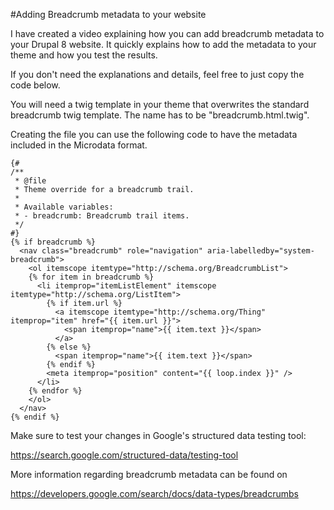 #Adding Breadcrumb metadata to your website

I have created a video explaining how you can add breadcrumb metadata to your Drupal 8 website. It quickly explains how to add the metadata to your theme and how you test the results.

If you don't need the explanations and details, feel free to just copy the code below.

You will need a twig template in your theme that overwrites the standard breadcrumb twig template. The name has to be "breadcrumb.html.twig".

Creating the file you can use the following code to have the metadata included in the Microdata format.

```twig
{#
/**
 * @file
 * Theme override for a breadcrumb trail.
 *
 * Available variables:
 * - breadcrumb: Breadcrumb trail items.
 */
#}
{% if breadcrumb %}
  <nav class="breadcrumb" role="navigation" aria-labelledby="system-breadcrumb">
    <ol itemscope itemtype="http://schema.org/BreadcrumbList">
    {% for item in breadcrumb %}
      <li itemprop="itemListElement" itemscope itemtype="http://schema.org/ListItem">
        {% if item.url %}
          <a itemscope itemtype="http://schema.org/Thing" itemprop="item" href="{{ item.url }}">
            <span itemprop="name">{{ item.text }}</span>
          </a>
        {% else %}
          <span itemprop="name">{{ item.text }}</span>
        {% endif %}
        <meta itemprop="position" content="{{ loop.index }}" />
      </li>
    {% endfor %}
    </ol>
  </nav>
{% endif %}
```

Make sure to test your changes in Google's structured data testing tool: 

https://search.google.com/structured-data/testing-tool

More information regarding breadcrumb metadata can be found on 

https://developers.google.com/search/docs/data-types/breadcrumbs

